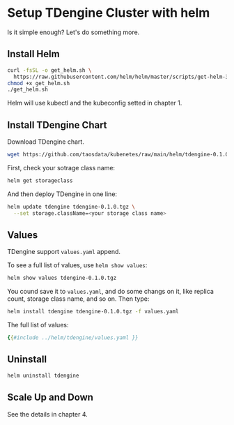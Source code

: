 # Setup TDengine Cluster with helm

Is it simple enough? Let's do something more.

## Install Helm

```sh
curl -fsSL -o get_helm.sh \
  https://raw.githubusercontent.com/helm/helm/master/scripts/get-helm-3
chmod +x get_helm.sh
./get_helm.sh
```

Helm will use kubectl and the kubeconfig setted in chapter 1.

## Install TDengine Chart

Download TDengine chart.

```sh
wget https://github.com/taosdata/kubenetes/raw/main/helm/tdengine-0.1.0.tgz
```

First, check your sotrage class name:

```sh
helm get storageclass
```

And then deploy TDengine in one line:

```sh
helm update tdengine tdengine-0.1.0.tgz \
  --set storage.className=<your storage class name>
```

## Values

TDengine support `values.yaml` append.

To see a full list of values, use `helm show values`:

```sh
helm show values tdengine-0.1.0.tgz
```

You cound save it to `values.yaml`, and do some changs on it, like replica count, storage class name, and so on. Then type:

```sh
helm install tdengine tdengine-0.1.0.tgz -f values.yaml
```

The full list of values:

```yaml
{{#include ../helm/tdengine/values.yaml }}
```

## Uninstall

```sh
helm uninstall tdengine
```

## Scale Up and Down

See the details in chapter 4.

